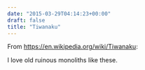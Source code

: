 ```yaml
---
date: "2015-03-29T04:14:23+00:00"
draft: false
title: "Tiwanaku"
---
```

From https://en.wikipedia.org/wiki/Tiwanaku:

I love old ruinous monoliths like these.
